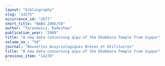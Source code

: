 ```yaml
---
layout: "bibliography"
slug: "14275"
occurrence_id: "2677"
short_title: "NABU 2005/58"
author: "Tarasewicz, Radosław"
publication_year: "2009"
title: "A new data concerning qīpu of the Ebabbara Temple from Sippar"
volume_no_: "58"
journal: "Nouvelles Assyriologiques Brèves et Utilitaires"
title: "A new data concerning qīpu of the Ebabbara Temple from Sippar"
previous_item: "14278"
---
```

